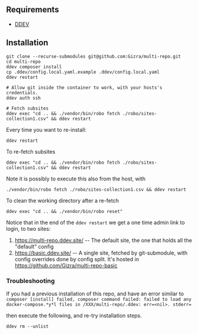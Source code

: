 ## Requirements

* [DDEV](https://ddev.readthedocs.io/en/stable/)

## Installation

    git clone --recurse-submodules git@github.com:Gizra/multi-repo.git
    cd multi-repo
    ddev composer install
    cp .ddev/config.local.yaml.example .ddev/config.local.yaml
    ddev restart

    # Allow git inside the container to work, with your hosts's credentials.
    ddev auth ssh

    # Fetch subsites
    ddev exec "cd .. && ./vendor/bin/robo fetch ./robo/sites-collection1.csv" && ddev restart



Every time you want to re-install:

    ddev restart

To re-fetch subsites

    ddev exec "cd .. && ./vendor/bin/robo fetch ./robo/sites-collection1.csv" && ddev restart

Note it is possibly to execute this also from the host, with

    ./vendor/bin/robo fetch ./robo/sites-collection1.csv && ddev restart


To clean the working directory after a re-fetch

    ddev exec "cd .. && ./vendor/bin/robo reset"

Notice that in the end of the `ddev restart` we get a one time admin link to login, to two sites:

1. https://multi-repo.ddev.site/ -- The default site, the one that holds all the "default" config
1. https://basic.ddev.site/ -- A single site, fetched by git-submodule, with config overrides done by config split. It's hosted in https://github.com/Gizra/multi-repo-basic


### Troubleshooting

If you had a previous installation of this repo, and have an error similar to `composer [install] failed, composer command failed: failed to load any docker-compose.*y*l files in /XXX/multi-repo/.ddev: err=<nil>. stderr=`

then execute the following, and re-try installation steps.

    ddev rm --unlist
